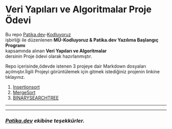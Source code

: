 # Veri Yapıları ve Algoritmalar Proje Ödevi
Bu repo [Patika.dev](https://www.patika.dev/tr/bootcamp)-[Kodluyoruz](https://kodluyoruz.org/tr/kodluyoruz/) </br>
işbirliği ile düzenlenen **MÜ-Kodluyoruz & Patika.dev Yazılıma Başlangıç Programı** </br>
kapsamında alınan **Veri Yapıları ve Algoritmalar** </br> dersinin Proje ödevi olarak hazırlanmıştır.

Repo içerisinde,ödevde istenen 3 projeye dair Markdown dosyaları açılmıştır.İlgili Projeyi görüntülemek için gitmek istediğiniz projenin linkine tıklayınız.
1. [Insertionsort](https://github.com/cimsitaleyna29/Veri_Yap-lar-_ve_Algoritmalar/blob/main/Insertionsort%20(3).md)
2. [MergeSort ](https://github.com/cimsitaleyna29/Veri_Yap-lar-_ve_Algoritmalar/blob/main/MergeSort.md)
3. [BINARYSEARCHTREE](https://github.com/cimsitaleyna29/Veri_Yap-lar-_ve_Algoritmalar/blob/main/BINARYSEARCHTREE.md)

---
---
### ***[Patika.dev](https://www.patika.dev/tr) ekibine teşekkürler.***

